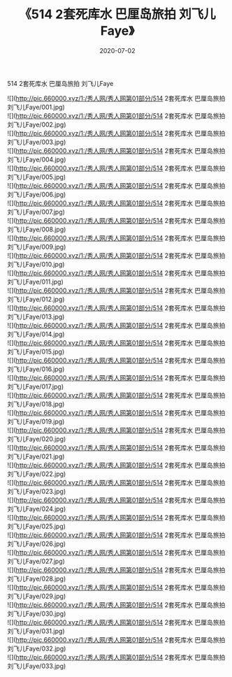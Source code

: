 ﻿---
layout: post
title:  《514 2套死库水 巴厘岛旅拍 刘飞儿Faye》
date:   2020-07-02
img: http://pic.660000.xyz/1:/秀人网/秀人网第01部分/514 2套死库水 巴厘岛旅拍 刘飞儿Faye/000.jpg
categories: [美女, 清纯, 唯美]
---

514 2套死库水 巴厘岛旅拍 刘飞儿Faye

  ![](http://pic.660000.xyz/1:/秀人网/秀人网第01部分/514 2套死库水 巴厘岛旅拍 刘飞儿Faye/001.jpg) <br> ![](http://pic.660000.xyz/1:/秀人网/秀人网第01部分/514 2套死库水 巴厘岛旅拍 刘飞儿Faye/002.jpg) <br> ![](http://pic.660000.xyz/1:/秀人网/秀人网第01部分/514 2套死库水 巴厘岛旅拍 刘飞儿Faye/003.jpg) <br> ![](http://pic.660000.xyz/1:/秀人网/秀人网第01部分/514 2套死库水 巴厘岛旅拍 刘飞儿Faye/004.jpg) <br> ![](http://pic.660000.xyz/1:/秀人网/秀人网第01部分/514 2套死库水 巴厘岛旅拍 刘飞儿Faye/005.jpg) <br> ![](http://pic.660000.xyz/1:/秀人网/秀人网第01部分/514 2套死库水 巴厘岛旅拍 刘飞儿Faye/006.jpg) <br> ![](http://pic.660000.xyz/1:/秀人网/秀人网第01部分/514 2套死库水 巴厘岛旅拍 刘飞儿Faye/007.jpg) <br> ![](http://pic.660000.xyz/1:/秀人网/秀人网第01部分/514 2套死库水 巴厘岛旅拍 刘飞儿Faye/008.jpg) <br> ![](http://pic.660000.xyz/1:/秀人网/秀人网第01部分/514 2套死库水 巴厘岛旅拍 刘飞儿Faye/009.jpg) <br> ![](http://pic.660000.xyz/1:/秀人网/秀人网第01部分/514 2套死库水 巴厘岛旅拍 刘飞儿Faye/010.jpg) <br> ![](http://pic.660000.xyz/1:/秀人网/秀人网第01部分/514 2套死库水 巴厘岛旅拍 刘飞儿Faye/011.jpg) <br> ![](http://pic.660000.xyz/1:/秀人网/秀人网第01部分/514 2套死库水 巴厘岛旅拍 刘飞儿Faye/012.jpg) <br> ![](http://pic.660000.xyz/1:/秀人网/秀人网第01部分/514 2套死库水 巴厘岛旅拍 刘飞儿Faye/013.jpg) <br> ![](http://pic.660000.xyz/1:/秀人网/秀人网第01部分/514 2套死库水 巴厘岛旅拍 刘飞儿Faye/014.jpg) <br> ![](http://pic.660000.xyz/1:/秀人网/秀人网第01部分/514 2套死库水 巴厘岛旅拍 刘飞儿Faye/015.jpg) <br> ![](http://pic.660000.xyz/1:/秀人网/秀人网第01部分/514 2套死库水 巴厘岛旅拍 刘飞儿Faye/016.jpg) <br> ![](http://pic.660000.xyz/1:/秀人网/秀人网第01部分/514 2套死库水 巴厘岛旅拍 刘飞儿Faye/017.jpg) <br> ![](http://pic.660000.xyz/1:/秀人网/秀人网第01部分/514 2套死库水 巴厘岛旅拍 刘飞儿Faye/018.jpg) <br> ![](http://pic.660000.xyz/1:/秀人网/秀人网第01部分/514 2套死库水 巴厘岛旅拍 刘飞儿Faye/019.jpg) <br> ![](http://pic.660000.xyz/1:/秀人网/秀人网第01部分/514 2套死库水 巴厘岛旅拍 刘飞儿Faye/020.jpg) <br> ![](http://pic.660000.xyz/1:/秀人网/秀人网第01部分/514 2套死库水 巴厘岛旅拍 刘飞儿Faye/021.jpg) <br> ![](http://pic.660000.xyz/1:/秀人网/秀人网第01部分/514 2套死库水 巴厘岛旅拍 刘飞儿Faye/022.jpg) <br> ![](http://pic.660000.xyz/1:/秀人网/秀人网第01部分/514 2套死库水 巴厘岛旅拍 刘飞儿Faye/023.jpg) <br> ![](http://pic.660000.xyz/1:/秀人网/秀人网第01部分/514 2套死库水 巴厘岛旅拍 刘飞儿Faye/024.jpg) <br> ![](http://pic.660000.xyz/1:/秀人网/秀人网第01部分/514 2套死库水 巴厘岛旅拍 刘飞儿Faye/025.jpg) <br> ![](http://pic.660000.xyz/1:/秀人网/秀人网第01部分/514 2套死库水 巴厘岛旅拍 刘飞儿Faye/026.jpg) <br> ![](http://pic.660000.xyz/1:/秀人网/秀人网第01部分/514 2套死库水 巴厘岛旅拍 刘飞儿Faye/027.jpg) <br> ![](http://pic.660000.xyz/1:/秀人网/秀人网第01部分/514 2套死库水 巴厘岛旅拍 刘飞儿Faye/028.jpg) <br> ![](http://pic.660000.xyz/1:/秀人网/秀人网第01部分/514 2套死库水 巴厘岛旅拍 刘飞儿Faye/029.jpg) <br> ![](http://pic.660000.xyz/1:/秀人网/秀人网第01部分/514 2套死库水 巴厘岛旅拍 刘飞儿Faye/030.jpg) <br> ![](http://pic.660000.xyz/1:/秀人网/秀人网第01部分/514 2套死库水 巴厘岛旅拍 刘飞儿Faye/031.jpg) <br> ![](http://pic.660000.xyz/1:/秀人网/秀人网第01部分/514 2套死库水 巴厘岛旅拍 刘飞儿Faye/032.jpg) <br> ![](http://pic.660000.xyz/1:/秀人网/秀人网第01部分/514 2套死库水 巴厘岛旅拍 刘飞儿Faye/033.jpg) <br>